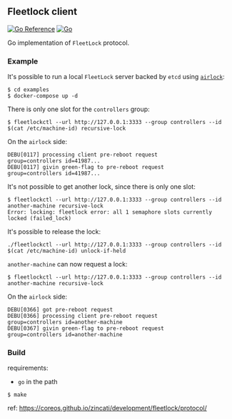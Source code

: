 ## Fleetlock client

[![Go Reference](https://pkg.go.dev/badge/github.com/flatcar-linux/fleetlock.svg)](https://pkg.go.dev/github.com/flatcar-linux/fleetlock)
[![Go](https://github.com/flatcar-linux/fleetlock/actions/workflows/go.yml/badge.svg)](https://github.com/flatcar-linux/fleetlock/actions/workflows/go.yml)

Go implementation of `FleetLock` protocol.

### Example

It's possible to run a local `FleetLock` server backed by `etcd` using [`airlock`](https://github.com/coreos/airlock/):

```shell
$ cd examples
$ docker-compose up -d
```
There is only one slot for the `controllers` group:
```
$ fleetlockctl --url http://127.0.0.1:3333 --group controllers --id $(cat /etc/machine-id) recursive-lock
```

On the `airlock` side:
```
DEBU[0117] processing client pre-reboot request          group=controllers id=41987...
DEBU[0117] givin green-flag to pre-reboot request        group=controllers id=41987...
```

It's not possible to get another lock, since there is only one slot:
```
$ fleetlockctl --url http://127.0.0.1:3333 --group controllers --id another-machine recursive-lock
Error: locking: fleetlock error: all 1 semaphore slots currently locked (failed_lock)
```

It's possible to release the lock:
```
./fleetlockctl --url http://127.0.0.1:3333 --group controllers --id $(cat /etc/machine-id) unlock-if-held
```

`another-machine` can now request a lock:
```
$ fleetlockctl --url http://127.0.0.1:3333 --group controllers --id another-machine recursive-lock
```

On the `airlock` side:
```
DEBU[0366] got pre-reboot request
DEBU[0366] processing client pre-reboot request          group=controllers id=another-machine
DEBU[0367] givin green-flag to pre-reboot request        group=controllers id=another-machine
```

### Build

requirements:
  * `go` in the path

```
$ make
```

ref: https://coreos.github.io/zincati/development/fleetlock/protocol/
